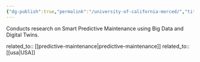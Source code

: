 ```yaml
---
{"dg-publish":true,"permalink":"/university-of-california-merced/","title":"University of California, Merced"}
---
```



Conducts research on Smart Predictive Maintenance using Big Data and Digital Twins.

related_to:: [[predictive-maintenance\|predictive-maintenance]]
related_to:: [[usa\|USA]]
